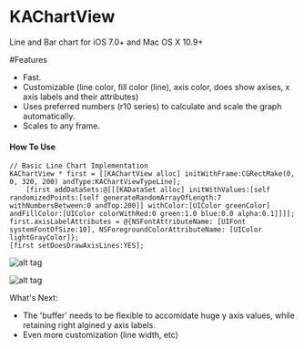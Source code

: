 KAChartView
===========

Line and Bar chart for iOS 7.0+ and Mac OS X 10.9+

#Features

- Fast.
- Customizable (line color, fill color (line), axis color, does show axises, x axis labels and their attributes)
- Uses preferred numbers (r10 series) to calculate and scale the graph automatically.
- Scales to any frame.

#### How To Use
	// Basic Line Chart Implementation
	KAChartView * first = [[KAChartView alloc] initWithFrame:CGRectMake(0, 0, 320, 200) andType:KAChartViewTypeLine];
		[first addDataSets:@[[[KADataSet alloc] initWithValues:[self randomizedPoints:[self generateRandomArrayOfLength:7 withNumbersBetween:0 andTop:200]] withColor:[UIColor greenColor] andFillColor:[UIColor colorWithRed:0 green:1.0 blue:0.0 alpha:0.1]]]];
	first.axisLabelAttributes = @{NSFontAttributeName: [UIFont systemFontOfSize:10], NSForegroundColorAttributeName: [UIColor lightGrayColor]};
	[first setDoesDrawAxisLines:YES];


![alt tag](https://raw.github.com/Pearapps/KAChartView/master/chart.png)

![alt tag](https://raw.github.com/Pearapps/KAChartView/master/chart1.png)


What's Next:
- The 'buffer' needs to be flexible to accomidate huge y axis values, while retaining right algined y axis labels.
- Even more customization (line width, etc)

